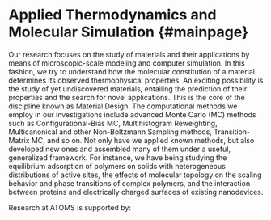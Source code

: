 Applied Thermodynamics and Molecular Simulation {#mainpage}
===============================================

Our research focuses on the study of materials and their applications by means of microscopic-scale modeling and computer simulation. In this fashion, we try to understand how the molecular constitution of a material determines its observed thermophysical properties. An exciting possibility is the study of yet undiscovered materials, entailing the prediction of their properties and the search for novel applications. This is the core of the discipline known as Material Design. The computational methods we employ in our investigations include advanced Monte Carlo (MC) methods such as Configurational-Bias MC, Multihistogram Reweighting, Multicanonical and other Non-Boltzmann Sampling methods, Transition-Matrix MC, and so on. Not only have we applied known methods, but also developed new ones and assembled many of them under a useful, generalized framework. For instance, we have being studying the equilibrium adsorption of polymers on solids with heterogeneous distributions of active sites, the effects of molecular topology on the scaling behavior and phase transitions of complex polymers, and the interaction between proteins and electrically charged surfaces of existing nanodevices.

Research at ATOMS is supported by:
